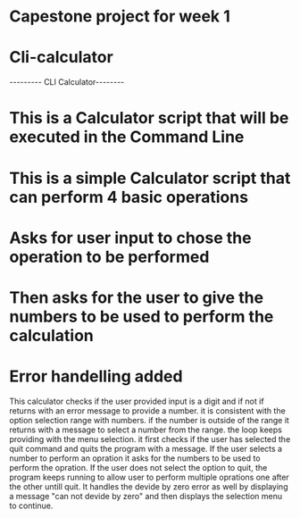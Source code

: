 # Capestone project for week 1
# Cli-calculator
--------- CLI Calculator--------
# This is a Calculator script that will be executed in the Command Line
# This is a simple Calculator script that can perform 4 basic operations
# Asks for user input to chose the operation to be performed 
# Then asks for the user to give the numbers to be used to perform the calculation
# Error handelling added
This calculator checks if the user provided input is a digit and if not if returns with an error message to provide a number.
it is consistent with the option selection range with numbers. if the number is outside of the range it returns with a message 
to select a number from the range. the loop keeps providing with the menu selection.
it first checks if the user has selected the quit command and quits the program with a message. 
If the user selects a number to perform an opration it asks for the numbers to be used to perform the opration.
If the user does not select the option to quit, the program keeps running to allow user to perform multiple oprations one after the other untill quit.
It handles the devide by zero error as well by displaying a message "can not devide by zero" and then displays the selection menu to continue.


